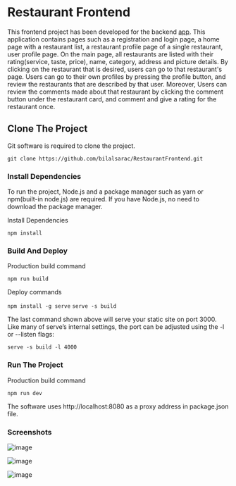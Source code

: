 # Restaurant Frontend

This frontend project has been developed for the backend [app](https://github.com/bilalsarac/RestaurantBackend). This application contains pages such as a registration and login page, a home page with a restaurant list, a restaurant profile page of a single restaurant, user profile page. On the main page, all restaurants are listed with their rating(service, taste, price), name, category, address and picture details. By clicking on the restaurant that is desired, users can go to that restaurant's page. Users can go to their own profiles by pressing the profile button, and review the restaurants that are described by that user. Moreover, Users can review the comments made about that restaurant by clicking the comment button under the restaurant card, and comment and give a rating for the restaurant once. 


## Clone The Project

Git software is required to clone the project.

`git clone https://github.com/bilalsarac/RestaurantFrontend.git`

### Install Dependencies

To run the project, Node.js and a package manager such as yarn or npm(built-in node.js) are required. If you have Node.js, no need to download the package manager.

Install Dependencies

`npm install`

### Build And Deploy

Production build command

`npm run build`

Deploy commands

`npm install -g serve`
`serve -s build`

The last command shown above will serve your static site on port 3000. Like many of serve’s internal settings, the port can be adjusted using the -l or --listen flags:

`serve -s build -l 4000`

### Run The Project
Production build command

`npm run dev`

The software uses http://localhost:8080 as a proxy address in package.json file.

### Screenshots
![image](https://github.com/bilalsarac/RestaurantFrontend/assets/80422331/1659ee43-588f-442b-a81f-6caab439f8e1)

![image](https://github.com/bilalsarac/RestaurantFrontend/assets/80422331/9e7fbd52-f073-42b5-816b-1a5eafc01a02)

![image](https://github.com/bilalsarac/RestaurantFrontend/assets/80422331/4d8b5d4d-29e8-4255-bc85-220b591aec10)




